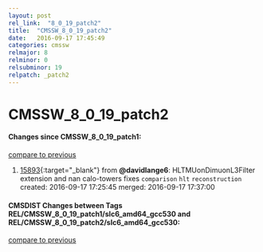 ```yaml
---
layout: post
rel_link:  "8_0_19_patch2"
title:  "CMSSW_8_0_19_patch2"
date:   2016-09-17 17:45:49
categories: cmssw
relmajor: 8
relminor: 0
relsubminor: 19
relpatch: _patch2
---
```


# CMSSW_8_0_19_patch2
#### Changes since CMSSW_8_0_19_patch1:

[compare to previous](https://github.com/cms-sw/cmssw/compare/CMSSW_8_0_19_patch1...CMSSW_8_0_19_patch2)



1. [15893](http://github.com/cms-sw/cmssw/pull/15893){:target="_blank"}  from **@davidlange6**: HLTMUonDimuonL3Filter extension and nan calo-towers fixes `comparison`  `hlt`  `reconstruction`  created: 2016-09-17 17:25:45 merged: 2016-09-17 17:37:00

#### CMSDIST Changes between Tags REL/CMSSW_8_0_19_patch1/slc6_amd64_gcc530 and REL/CMSSW_8_0_19_patch2/slc6_amd64_gcc530:

[compare to previous](https://github.com/cms-sw/cmsdist/compare/REL/CMSSW_8_0_19_patch1/slc6_amd64_gcc530...REL/CMSSW_8_0_19_patch2/slc6_amd64_gcc530)


